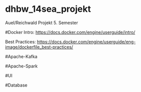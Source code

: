 # dhbw_14sea_projekt
Auel/Reichwald Projekt 5. Semester

#Docker
Intro:
https://docs.docker.com/engine/userguide/intro/

Best Practices:
https://docs.docker.com/engine/userguide/eng-image/dockerfile_best-practices/

#Apache-Kafka

#Apache-Spark

#UI

#Database
